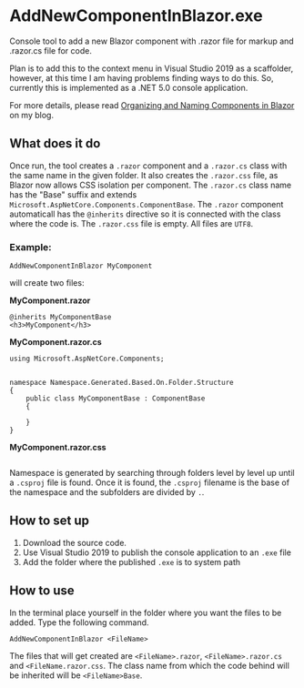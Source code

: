 # AddNewComponentInBlazor.exe

Console tool to add a new Blazor component with .razor file for markup and .razor.cs file for code.

Plan is to add this to the context menu in Visual Studio 2019 as a scaffolder, however, at this time I am having problems finding ways to do this. So, currently this is implemented as a .NET 5.0 console application.

For more details, please read [Organizing and Naming Components in Blazor](https://mariomucalo.com/organizing-and-naming-components-in-blazor/) on my blog.

## What does it do

Once run, the tool creates a `.razor` component and a `.razor.cs` class with the same name in the given folder. It also creates the `.razor.css` file, as Blazor now allows CSS isolation per component. The `.razor.cs` class name has the "Base" suffix and extends `Microsoft.AspNetCore.Components.ComponentBase`. The `.razor` component automaticall has the `@inherits` directive so it is connected with the class where the code is. The `.razor.css` file is empty. All files are `UTF8`.

### Example:

`AddNewComponentInBlazor MyComponent`

will create two files:

**MyComponent.razor**
```
@inherits MyComponentBase
<h3>MyComponent</h3>
```

**MyComponent.razor.cs**
```
using Microsoft.AspNetCore.Components;


namespace Namespace.Generated.Based.On.Folder.Structure
{
	public class MyComponentBase : ComponentBase
	{
		
	}
}
```

**MyComponent.razor.css**
```

```

Namespace is generated by searching through folders level by level up until a `.csproj` file is found. Once it is found, the `.csproj` filename is the base of the namespace and the subfolders are divided by `.`.

## How to set up

1. Download the source code.
2. Use Visual Studio 2019 to publish the console application to an `.exe` file
3. Add the folder where the published `.exe` is to system path

## How to use

In the terminal place yourself in the folder where you want the files to be added.
Type the following command.

`AddNewComponentInBlazor <FileName>`

The files that will get created are `<FileName>.razor`, `<FileName>.razor.cs` and `<FileName.razor.css`. The class name from which the code behind will be inherited will be `<FileName>Base`.
  
  

